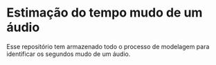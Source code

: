 # Estimação do tempo mudo de um áudio
Esse repositório tem armazenado todo o processo de modelagem para identificar os segundos mudo de um áudio.
